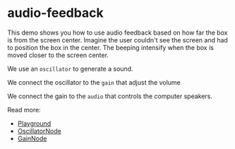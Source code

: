 audio-feedback
============

This demo shows you how to use audio feedback based on how far the box is from the screen center. Imagine the user couldn't see the screen and had to position the box in the center.
The beeping intensify when the box is moved closer to the screen center.

We use an ```oscillator``` to generate a sound.

We connect the oscillator to the ```gain``` that adjust the volume

We connect the gain to the ```audio``` that controls the computer speakers.

Read more:
* [Playground](http://webaudioplayground.appspot.com)
* [OscillatorNode](https://developer.mozilla.org/en-US/docs/Web/API/OscillatorNode)
* [GainNode](https://developer.mozilla.org/en-US/docs/Web/API/gainnode)
